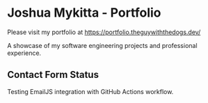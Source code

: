 ﻿# Joshua Mykitta - Portfolio

Please visit my portfolio at https://portfolio.theguywiththedogs.dev/

A showcase of my software engineering projects and professional experience.

## Contact Form Status
Testing EmailJS integration with GitHub Actions workflow.

